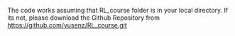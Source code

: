 The code works assuming that RL_course folder is in your local directory. If its not, please download the Github Repository from https://github.com/yusenz/RL_course.git 
